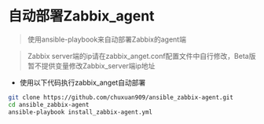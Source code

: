 # 自动部署Zabbix_agent
> 使用ansible-playbook来自动部署Zabbix的agent端

> Zabbix server端的ip请在zabbix_anget.conf配置文件中自行修改，Beta版暂不提供变量修改Zabbix_server端ip地址

- 使用以下代码执行zabbix_anget自动部署

```bash
git clone https://github.com/chuxuan909/ansible_zabbix-agent.git
cd ansible_zabbix-agent
ansible-playbook install_zabbix-agent.yml
```

